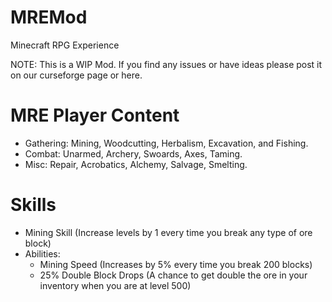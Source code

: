 # MREMod
 Minecraft RPG Experience
 
 NOTE: This is a WIP Mod. If you find any issues or have ideas please post it on our curseforge page or here.
 
# MRE Player Content
 
 - Gathering: Mining, Woodcutting, Herbalism, Excavation, and Fishing.
 - Combat: Unarmed, Archery, Swoards, Axes, Taming.
 - Misc: Repair, Acrobatics, Alchemy, Salvage, Smelting.

# Skills

- Mining Skill (Increase levels by 1 every time you break any type of ore block)
- Abilities: 
  -  Mining Speed (Increases by 5% every time you break 200 blocks)
  -  25% Double Block Drops (A chance to get double the ore in your inventory when you are at level 500)


